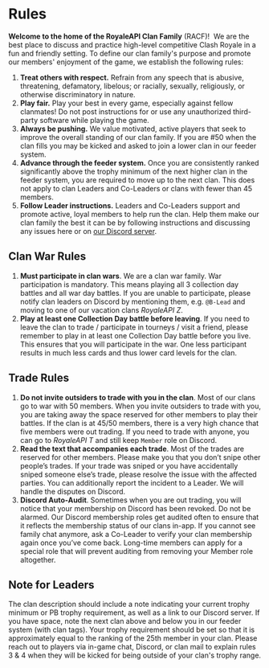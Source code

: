 # Rules

**Welcome to the home of the RoyaleAPI Clan Family** (RACF)!  We are the best place to discuss and practice high-level competitive Clash Royale in a fun and friendly setting. To define our clan family's purpose and promote our members' enjoyment of the game, we establish the following rules:

1. **Treat others with respect.** Refrain from any speech that is abusive, threatening, defamatory, libelous; or racially, sexually, religiously, or otherwise discriminatory in nature.
2. **Play fair.** Play your best in every game, especially against fellow clanmates! Do not post instructions for or use any unauthorized third-party software while playing the game.
3. **Always be pushing.** We value motivated, active players that seek to improve the overall standing of our clan family. If you are \#50 when the clan fills you may be kicked and asked to join a lower clan in our feeder system.
4. **Advance through the feeder system.** Once you are consistently ranked significantly above the trophy minimum of the next higher clan in the feeder system, you are required to move up to the next clan. This does not apply to clan Leaders and Co-Leaders or clans with fewer than 45 members.
5. **Follow Leader instructions.** Leaders and Co-Leaders support and promote active, loyal members to help run the clan. Help them make our clan family the best it can be by following instructions and discussing any issues here or on [our Discord server](https://discord.royaleapi.com).

## Clan War Rules

1. **Must participate in clan wars**. We are a clan war family. War participation is mandatory. This means playing all 3 collection day battles and all war day battles. If you are unable to participate, please notify clan leaders on Discord by mentioning them, e.g. `@B-Lead` and moving to one of our vacation clans _RoyaleAPI Z_.
2. **Play at least one Collection Day battle before leaving**. If you need to leave the clan to trade / participate in tourneys / visit a friend, please remember to play in at least one Collection Day battle before you live. This ensures that you will participate in the war. One less participant results in much less cards and thus lower card levels for the clan.

## Trade Rules

1. **Do not invite outsiders to trade with you in the clan**. Most of our clans go to war with 50 members. When you invite outsiders to trade with you, you are taking away the space reserved for other members to play their battles. If the clan is at 45/50 members, there is a very high chance that five members were out trading. If you need to trade with anyone, you can go to _RoyaleAPI T_ and still keep `Member` role on Discord.
2. **Read the text that accompanies each trade**. Most of the trades are reserved for other members. Please make you that you don’t snipe other people’s trades. If your trade was sniped or you have accidentally sniped someone else’s trade, please resolve the issue with the affected parties. You can additionally report the incident to a Leader. We will handle the disputes on Discord.
3. **Discord Auto-Audit**. Sometimes when you are out trading, you will notice that your membership on Discord has been revoked. Do not be alarmed. Our Discord membership roles get audited often to ensure that it reflects the membership status of our clans in-app. If you cannot see family chat anymore, ask a Co-Leader to verify your clan membership again once you’ve come back. Long-time members can apply for a special role that will prevent auditing from removing your Member role altogether.


## Note for Leaders

The clan description should include a note indicating your current trophy minimum or PB trophy requirement, as well as a link to our Discord server. If you have space, note the next clan above and below you in our feeder system (with clan tags). Your trophy requirement should be set so that it is approximately equal to the ranking of the 25th member in your clan. Please reach out to players via in-game chat, Discord, or clan mail to explain rules 3 & 4 when they will be kicked for being outside of your clan's trophy range.
